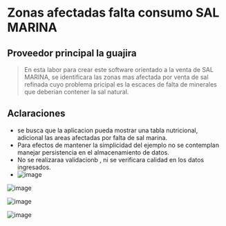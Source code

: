 #  Zonas afectadas falta consumo SAL MARINA
## Proveedor principal la guajira 
> En esta labor para  crear este software orientado a la venta de SAL MARINA, se identificara las zonas mas afectada por venta de sal refinada cuyo problema pricipal es la escaces de falta de minerales que deberian contener la sal natural.
## Aclaraciones
+ se busca que la aplicacion pueda mostrar una tabla nutricional, adicional las areas afectadas por falta de sal marina.
+ Para efectos de mantener la simplicidad del ejemplo no se contemplan manejar persistencia en el almacenamiento de datos.
+ No se realizaraa validacionb , ni se verificara calidad en los datos ingresados.
+ ![image](https://github.com/silenius28/ejercicio1.github.io/assets/133064221/157acb03-4f1a-47cc-b1eb-df4b1d1a284b)

![image](https://github.com/silenius28/ejercicio1.github.io/assets/133064221/33c386e8-da24-43ef-92e7-a8c02dd3b6e1)

![image](https://github.com/silenius28/ejercicio1.github.io/assets/133064221/c3ffefb0-c7db-4296-983c-4752eedc80cb)

![image](https://github.com/silenius28/ejercicio1.github.io/assets/133064221/be716715-caef-49f5-8089-edf4ec229de4)

